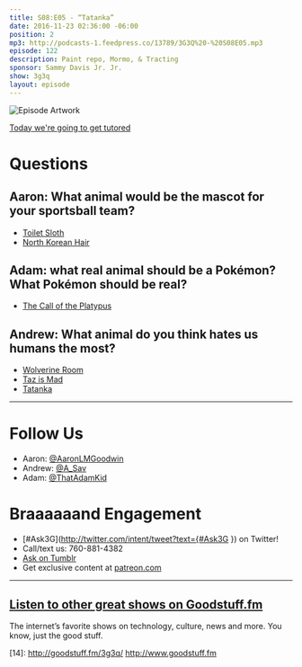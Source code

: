 ```yaml
---
title: S08:E05 - “Tatanka”
date: 2016-11-23 02:36:00 -06:00
position: 2
mp3: http://podcasts-1.feedpress.co/13789/3G3Q%20-%20S08E05.mp3
episode: 122
description: Paint repo, Mormo, & Tracting
sponsor: Sammy Davis Jr. Jr.
show: 3g3q
layout: episode
---
```


![Episode Artwork][1]

[Today we're going to get tutored][2]

# Questions

## Aaron: What animal would be the mascot for your sportsball team?

* [Toilet Sloth][3]
* [North Korean Hair][4]

## Adam: what real animal should be a Pokémon? What Pokémon should be real?

* [The Call of the Platypus][5]

## Andrew: What animal do you think hates us humans the most?

* [Wolverine Room][6]
* [Taz is Mad][7]
* [Tatanka][8]

***

# Follow Us
* Aaron: [@AaronLMGoodwin](http://twitter.com/aaronlmgoodwin)
* Andrew: [@A_Sav](http://twitter.com/a_sav)
* Adam: [@ThatAdamKid](http://twitter.com/thatadamkid)

# Braaaaaand Engagement
* [#Ask3G](http://twitter.com/intent/tweet?text={#Ask3G }) on Twitter!
* Call/text us: 760-881-4382
* [Ask on Tumblr](http://3g3q.co/ask)
* Get exclusive content at [patreon.com](http://www.patreon.com/3g3q)

***

## [Listen to other great shows on Goodstuff.fm](http://goodstuff.fm/)
The internet’s favorite shows on technology, culture, news and more. You know, just the good stuff.

[1]: http://l.gdwn.co/1jRBR.jpg
[2]: http://l.gdwn.co/10PVA
[3]: http://news.bbc.co.uk/earth/hi/earth_news/newsid_8659000/8659239.stm
[4]: http://l.gdwn.co/1sMc.jpg
[5]: https://www.youtube.com/watch?v=dsd7ZfdZcNU
[6]: http://goodstuff.fm/3g3q/35#t=49:18
[7]: https://youtu.be/lMaIVaiCHDM
[8]: https://en.wikipedia.org/wiki/Tatanka
[9]: http://twitter.com/aaronlmgoodwin
[10]: http://twitter.com/a_sav
[11]: http://twitter.com/thatadamkid
[12]: http://3g3q.co/ask
[13]: http://www.patreon.com/3g3q
[14]: http://goodstuff.fm/3g3q/ http://www.goodstuff.fm
